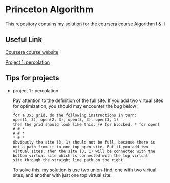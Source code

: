 # Princeton Algorithm

This repository contains my solution for the coursera course Algorithm I & II

## Useful Link

[Coursera course website](https://www.coursera.org/learn/algorithms-part1/home/welcome)

[Project 1: percolation](https://coursera.cs.princeton.edu/algs4/assignments/percolation/specification.php)

## Tips for projects

- project 1 : percolation

  Pay attention to the definition of the full site. If you add two virtual sites for optimization, you should may encounter the bug below :

  ```
  for a 3x3 grid, do the following instructions in turn:
  open(1, 3), open(2, 3), open(3, 3), open(3, 1)
  then the grid should look like this: (# for blocked, * for open)
  # # *
  # # *
  * # * 
  Obviously the site (3, 1) should not be full, because there is
  not a path from it to one top open site. But if you add two
  virtual sites, then the site (3, 1) will be connected with the
  bottom virtual site which is connected with the top virtual
  site through the straight line path on the right.
  ```

  To solve this, my solution is use two union-find, one with two virtual sites, and another with just one top virtual site. 

  

